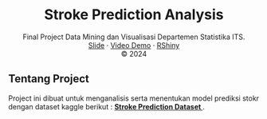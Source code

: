 <h1 align="center">Stroke Prediction Analysis</h1>
  
<p align="center">
  Final Project Data Mining dan Visualisasi Departemen Statistika ITS.
  <br />
    <a href="https://www.canva.com/design/DAGZBp9JHgU/IRyMV3lnnfqzSZFEaDNNuQ/view?utm_content=DAGZBp9JHgU&utm_campaign=designshare&utm_medium=link2&utm_source=uniquelinks&utlId=h837e0b2f9c">Slide</a>
  ·
  <a href="https://www.youtube.com/watch?v=FP1WUWSbbgU">Video Demo</a>
  ·
  <a href="https://adristyrizki.shinyapps.io/stroke-prediction-analysis/">RShiny</a>
      <br />
    © 2024
  </p>
</p>

## Tentang Project
Project ini dibuat untuk menganalisis serta menentukan model prediksi stokr dengan dataset kaggle berikut : <a href="https://www.kaggle.com/datasets/fedesoriano/stroke-prediction-dataset"><strong>Stroke Prediction Dataset </strong></a>.
